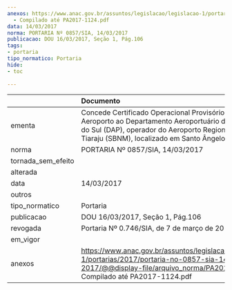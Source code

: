 ```yaml
---
anexos: https://www.anac.gov.br/assuntos/legislacao/legislacao-1/portarias/2017/portaria-no-0857-sia-14-03-2017/@@display-file/arquivo_norma/PA2017-0857
  - Compilado até PA2017-1124.pdf
data: 14/03/2017
norma: PORTARIA Nº 0857/SIA, 14/03/2017
publicacao: DOU 16/03/2017, Seção 1, Pág.106
tags:
- portaria
tipo_normatico: Portaria
hide: 
- toc 
 
---
```


|                    | Documento                                                                                                                                                                                              |
|:-------------------|:-------------------------------------------------------------------------------------------------------------------------------------------------------------------------------------------------------|
| ementa             | Concede Certificado Operacional Provisório de Aeroporto ao Departamento Aeroportuário do Rio Grande do Sul (DAP), operador do Aeroporto Regional Sepé Tiaraju (SBNM), localizado em Santo Ângelo (RS). |
| norma              | PORTARIA Nº 0857/SIA, 14/03/2017                                                                                                                                                                       |
| tornada_sem_efeito |                                                                                                                                                                                                        |
| alterada           |                                                                                                                                                                                                        |
| data               | 14/03/2017                                                                                                                                                                                             |
| outros             |                                                                                                                                                                                                        |
| tipo_normatico     | Portaria                                                                                                                                                                                               |
| publicacao         | DOU 16/03/2017, Seção 1, Pág.106                                                                                                                                                                       |
| revogada           | Portaria Nº 0.746/SIA, de 7 de março de 2019                                                                                                                                                           |
| em_vigor           |                                                                                                                                                                                                        |
| anexos             | https://www.anac.gov.br/assuntos/legislacao/legislacao-1/portarias/2017/portaria-no-0857-sia-14-03-2017/@@display-file/arquivo_norma/PA2017-0857 - Compilado até PA2017-1124.pdf                       |